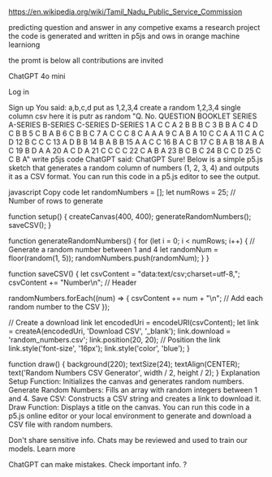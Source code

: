 https://en.wikipedia.org/wiki/Tamil_Nadu_Public_Service_Commission

predicting question and answer in any competive exams a research project the code is generated and written in p5js and ows in orange machine learniong

the promt is below all contributions are invited

ChatGPT 4o mini

Log in

Sign up
You said:
a,b,c,d put as 1,2,3,4 create a random 1,2,3,4 single column csv here it is putr as random "Q.
No.
QUESTION BOOKLET SERIES
A-SERIES B-SERIES C-SERIES D-SERIES
1 A C C A
2 B B B C
3 B B A C
4 D C B B
5 C B A B
6 C B B C
7 A C C C
8 C A A A
9 C A B A
10 C C A A
11 C A C D
12 B C C C
13 A D B B
14 B A B B
15 A A C C
16 B A C B
17 C B A B
18 A B A C
19 B D A A
20 A C D A
21 C C C C
22 C A B A
23 B C B C
24 B C C D
25 C C B A" write p5js code
ChatGPT said:
ChatGPT
Sure! Below is a simple p5.js sketch that generates a random column of numbers (1, 2, 3, 4) and outputs it as a CSV format. You can run this code in a p5.js editor to see the output.

javascript
Copy code
let randomNumbers = [];
let numRows = 25; // Number of rows to generate

function setup() {
  createCanvas(400, 400);
  generateRandomNumbers();
  saveCSV();
}

function generateRandomNumbers() {
  for (let i = 0; i < numRows; i++) {
    // Generate a random number between 1 and 4
    let randomNum = floor(random(1, 5)); 
    randomNumbers.push(randomNum);
  }
}

function saveCSV() {
  let csvContent = "data:text/csv;charset=utf-8,";
  csvContent += "Number\n"; // Header

  randomNumbers.forEach((num) => {
    csvContent += num + "\n"; // Add each random number to the CSV
  });

  // Create a download link
  let encodedUri = encodeURI(csvContent);
  let link = createA(encodedUri, 'Download CSV', '_blank');
  link.download = 'random_numbers.csv';
  link.position(20, 20); // Position the link
  link.style('font-size', '16px');
  link.style('color', 'blue');
}

function draw() {
  background(220);
  textSize(24);
  textAlign(CENTER);
  text('Random Numbers CSV Generator', width / 2, height / 2);
}
Explanation
Setup Function: Initializes the canvas and generates random numbers.
Generate Random Numbers: Fills an array with random integers between 1 and 4.
Save CSV: Constructs a CSV string and creates a link to download it.
Draw Function: Displays a title on the canvas.
You can run this code in a p5.js online editor or your local environment to generate and download a CSV file with random numbers.




Don't share sensitive info. Chats may be reviewed and used to train our models. Learn more


ChatGPT can make mistakes. Check important info.
?


